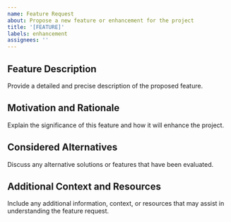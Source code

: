 ```yaml
---
name: Feature Request
about: Propose a new feature or enhancement for the project
title: '[FEATURE]'
labels: enhancement
assignees: ''
---
```


## Feature Description

Provide a detailed and precise description of the proposed feature.

## Motivation and Rationale

Explain the significance of this feature and how it will enhance the project.

## Considered Alternatives

Discuss any alternative solutions or features that have been evaluated.

## Additional Context and Resources

Include any additional information, context, or resources that may assist in understanding the feature request.
